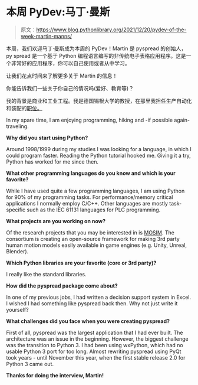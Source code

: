 # 本周 PyDev:马丁·曼斯

> 原文：<https://www.blog.pythonlibrary.org/2021/12/20/pydev-of-the-week-martin-manns/>

本周，我们欢迎马丁·曼斯成为本周的 PyDev！Martin 是 pyspread 的创始人，py spread 是一个基于 Python 编程语言编写的非传统电子表格应用程序。这是一个非常好的应用程序，你可以自己使用或者从中学习。

让我们花点时间来了解更多关于 Martin 的信息！

你能告诉我们一些关于你自己的情况吗(爱好、教育等)？

我的背景是商业和工业工程。我是德国锡根大学的教授，在那里我担任生产自动化和装配的[职位。](https://protech.mb.uni-siegen.de/fams/en/)

In my spare time, I am enjoying programming, hiking and -if possible again-traveling.

**Why did you start using Python?**

Around 1998/1999 during my studies I was looking for a language, in which I could program faster. Reading the Python tutorial hooked me. Giving it a try, Python has worked for me since then.

**What other programming languages do you know and which is your favorite?**

While I have used quite a few programming languages, I am using Python for 90% of my programming tasks. For performance/memory critical applications I normally employ C/C++. Other languages are mostly task-specific such as the IEC 61131 languages for PLC programming.

**What projects are you working on now?**

Of the research projects that you may be interested in is [MOSIM](https://mosim.eu/). The consortium is creating an open-source framework for making 3rd party human motion models easily available in game engines (e.g. Unity, Unreal, Blender).

**Which Python libraries are your favorite (core or 3rd party)?**

I really like the standard libraries.

**How did the pyspread package come about?**

In one of my previous jobs, I had written a decision support system in Excel. I wished I had something like pyspread back then. Why not just write it yourself?

**What challenges did you face when you were creating pyspread?**

First of all, pyspread was the largest application that I had ever built. The architecture was an issue in the beginning. However, the biggest challenge was the transition to Python 3\. I had been using wxPython, which had no usable Python 3 port for too long. Almost rewriting pyspread using PyQt took years - until November this year, when the first stable release 2.0 for Python 3 came out.

**Thanks for doing the interview, Martin!**